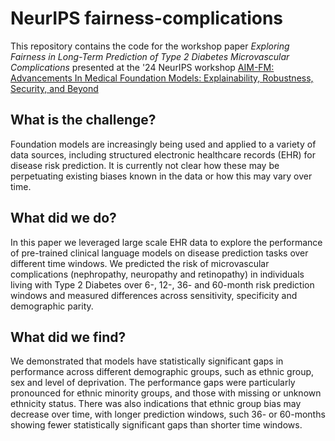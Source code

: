 # NeurIPS fairness-complications
This repository contains the code for the workshop paper _Exploring Fairness in Long-Term Prediction of Type 2 Diabetes Microvascular Complications_ presented at the '24 NeurIPS workshop [AIM-FM: Advancements In Medical Foundation Models: Explainability, Robustness, Security, and Beyond](https://aim-fm-24.github.io/NeurIPS/)

## What is the challenge?
Foundation models are increasingly being used and applied to a variety of data sources, including structured electronic healthcare records (EHR) for disease risk prediction. It is currently not clear how these may be perpetuating existing biases known in the data or how this may vary over time.

## What did we do?
In this paper we leveraged large scale EHR data to explore the performance of pre-trained clinical language models on disease prediction tasks over different time windows. We predicted the risk of microvascular complications (nephropathy, neuropathy and retinopathy) in individuals living with Type 2 Diabetes over 6-, 12-, 36- and 60-month risk prediction windows and measured differences across sensitivity, specificity and demographic parity. 

## What did we find?
We demonstrated that models have statistically significant gaps in performance across different demographic groups, such as ethnic group, sex and level of deprivation. The performance gaps were particularly pronounced for ethnic minority groups, and those with missing or unknown ethnicity status. There was also indications that ethnic group bias may decrease over time, with longer prediction windows, such 36- or 60-months showing fewer statistically significant gaps than shorter time windows. 
